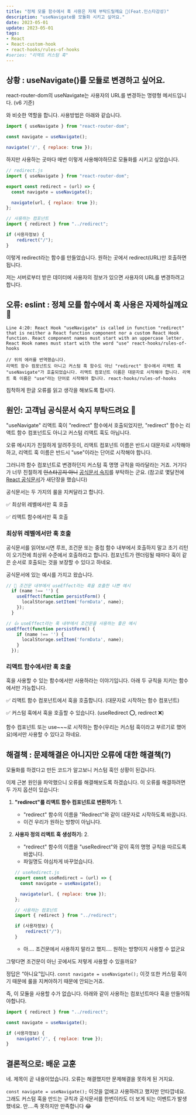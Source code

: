 ```yaml
---
title: "정체 모를 함수에서 훅 사용은 자제 부탁드릴께요 🙏(Feat.인스타감성)"
description: "useNavigate를 모듈화 시키고 싶어요."
date: 2023-05-01
update: 2023-05-01
tags:
- React
- React-custom-hook
- react-hooks/rules-of-hooks
#series: "리액트 커스텀 훅"
---
```

## 상황 : useNavigate()를 모듈로 변경하고 싶어요.

react-router-dom의 useNavigate는 사용자의 URL를 변경하는 명령형 메서드입니다. (v6 기준)

<Link>와 비슷한 역할을 합니다.  사용방법은 아래와 같습니다.

```jsx
import { useNavigate } from "react-router-dom";

const navigate = useNavigate();

navigate('/', { replace: true });
```

하지만 사용하는 곳마다 매번 이렇게 사용해야하므로 모듈화를 시키고 싶었습니다.

```jsx
// redirect.js
import { useNavigate } from "react-router-dom";

export const redirect = (url) => {
  const navigate = useNavigate();

  navigate(url, { replace: true });
};

// 사용하는 컴포넌트
import { redirect } from "../redirect";

if (사용자정보) {
	redirect("/");
}
```

이렇게 redirect라는 함수를 만들었습니다. 원하는 곳에서 redirect(URL)만 호출하면 됩니다.

저는 서버로부터 받은 데이터에 사용자의 정보가 있으면 사용자의 URL를 변경하려고 합니다.

## 오류: eslint : 정체 모를 함수에서 훅 사용은 자제하실께요🙏

```
Line 4:20: React Hook "useNavigate" is called in function "redirect" that is neither a React function component nor a custom React Hook function. React component names must start with an uppercase letter. React Hook names must start with the word "use" react-hooks/rules-of-hooks

// 위의 에러를 번역했습니다.
리액트 함수 컴포넌트도 아니고 커스텀 훅 함수도 아닌 "redirect" 함수에서 리액트 훅 "useNavigate"가 호출되었습니다. 리액트 컴포넌트 이름은 대문자로 시작해야 합니다. 리액트 훅 이름은 "use"라는 단어로 시작해야 합니다. react-hooks/rules-of-hooks
```

침착하게 한글 오류를 읽고 생각을 해보도록 합시다.

## 원인: 고객님 공식문서 숙지 부탁드려요 🙏

"useNavigate" 리액트 훅이 "redirect" 함수에서 호출되었지만, "redirect" 함수는 리액트 함수 컴포넌트도 아니고 커스텀 리액트 훅도 아닙니다.

오류 메시지가 친절하게 알려주듯이, 리액트 컴포넌트 이름은 반드시 대문자로 시작해야 하고, 리액트 훅 이름은 반드시 "use"이라는 단어로 시작해야 합니다.

그러니까 함수 컴포넌트로 변경하던지 커스텀 훅 명명 규칙을 따라달라는 거죠. 거기다가 너무 친절하게 ~~인스타공지 아니~~  [공식문서 숙지](https://legacy.reactjs.org/docs/hooks-rules.html)를 부탁하는 군요. (참고로 몇달전에 [React 공식문서](https://react.dev/)가 새단장을 했습니다)

공식문서는 두 가지의 룰을 지켜달라고 합니다.

✅ 최상위 레벨에서만 훅 호출

✅ 리액트 함수에서만 훅 호출

### 최상위 레벨에서만 훅 호출

공식문서를 읽어보시면 루프, 조건문 또는 중첩 함수 내부에서 호출하지 말고 초기 리턴이 오기전에 최상위 수준에서 호출하라고 합니다. 컴포넌트가 렌더링될 때마다 훅이 같은 순서로 호출되는 것을 보장할 수 있다고 하네요.

공식문서에 있는 예시를 가지고 왔습니다.

```jsx
// 🔴 조건문 내부에서 useEffect라는 훅을 호출한 나쁜 예시
  if (name !== '') {
    useEffect(function persistForm() {
      localStorage.setItem('formData', name);
    });
  }

// 👍 useEffect라는 훅 내부에서 조건문을 사용하는 좋은 예시
useEffect(function persistForm() {
    if (name !== '') {
      localStorage.setItem('formData', name);
    }
  });
```

### 리액트 함수에서만 훅 호출

훅을 사용할 수 있는 함수에서만 사용하라는 이야기입니다. 아래 두 규칙을 지키는 함수에서만 가능합니다.

✅ 리액트 함수 컴포넌트에서 훅을 호출합니다. (대문자로 시작하는 함수 컴포넌트)

✅ 커스텀 훅에서 훅을 호출할 수 있습니다. (useRedirect ⭕️, redirect ❌)

함수 컴포넌트 또는 use~~~로 시작하는 함수(우리는 커스텀 훅이라고 부르기로 했어요)에서만 사용할 수 있다고 하네요.

## 해결책 : 문제해결은 아니지만 오류에 대한 해결책(?)

모듈화를 하겠다고 만든 코드가 알고보니 커스텀 훅인 상황이 된겁니다.

이제 근본 원인을 파악했으니 오류를 해결해보도록 하겠습니다. 이 오류를 해결하려면 두 가지 옵션이 있습니다:

1. **"redirect"를 리액트 함수 컴포넌트로 변환하기:** 1.
   - "redirect" 함수의 이름을 "Redirect"와 같이 대문자로 시작하도록 바꿉니다.
   - 이건 우리가 원하는 방향이 아닙니다.
2. **사용자 정의 리액트 훅 생성하기:** 2.
   - "redirect" 함수의 이름을 "useRedirect"와 같이 훅의 명명 규칙을 따르도록 바꿉니다.
   - 파일명도 야심차게 바꾸었습니다.

    ```jsx
    // useRedirect.js
    export const useRedirect = (url) => {
      const navigate = useNavigate();
    
      navigate(url, { replace: true });
    };
    
    // 사용하는 컴포넌트
    import { redirect } from "../redirect";
    
    if (사용자정보) {
    	redirect("/");
    }
    ```

   - 아…. 조건문에서 사용하지 말라고 했지…. 원하는 방향이지 사용할 수 없군요


그렇다면 조건문이 아닌 곳에서도 저렇게 사용할 수 있을까요?

정답은 “아니요”입니다.  `const navigate = useNavigate();` 이것 또한 커스텀 훅이기 때문에 룰을 지켜야하기 때문에 안되는거죠.

즉, 이 모듈을 사용할 수가 없습니다. 아래와 같이 사용하는 컴포넌트마다 훅을 만들어줘야합니다.

```jsx
import { redirect } from "../redirect";

const navigate = useNavigate();

if (사용자정보) {
	navigate('/', { replace: true });
}
```

## 결론적으로: 배운 교훈

네. 제목이 곧 내용이었습니다. 오류는 해결했지만 문제해결을 못하게 된 거지요.

`const navigate = useNavigate();` 이것을 없애고 사용하려고 했지만 안타깝네요. 그래도 커스텀 훅을 만드는 규칙과 공식문서를 한번이라도 더 보게 되는 이벤트가 발생했네요. 만….족 못하지만 만족합니다 😂
